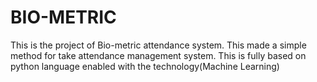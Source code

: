 # BIO-METRIC
This is the project of Bio-metric attendance system.
This made a simple method for take attendance management system.
This is fully based on python language enabled with the technology(Machine Learning)
